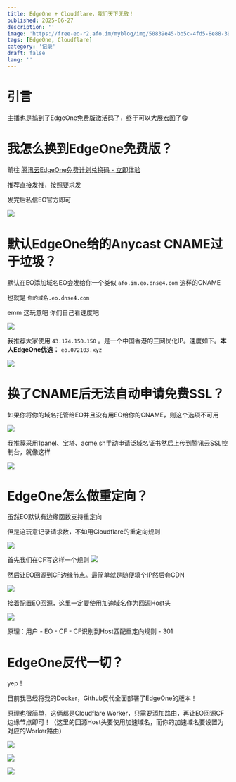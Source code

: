 ```yaml
---
title: EdgeOne + Cloudflare，我们天下无敌！
published: 2025-06-27
description: ''
image: 'https://free-eo-r2.afo.im/myblog/img/50839e45-bb5c-4fd5-8e88-3959295fb9bb.webp'
tags: [EdgeOne, Cloudflare]
category: '记录'
draft: false 
lang: ''
---
```


# 引言

主播也是搞到了EdgeOne免费版激活码了，终于可以大展宏图了😋

# 我怎么换到EdgeOne免费版？

前往 [腾讯云EdgeOne免费计划兑换码 - 立即体验](https://edgeone.ai/zh/redemption)

推荐直接发推，按照要求发

发完后私信EO官方即可

![](https://free-eo-r2.afo.im/myblog/img/9ccbf7c1-6006-45f6-a9f4-e1979df8b12b.webp)

# 默认EdgeOne给的Anycast CNAME过于垃圾？

默认在EO添加域名EO会发给你一个类似 `afo.im.eo.dnse4.com` 这样的CNAME

也就是 `你的域名.eo.dnse4.com` 

emm 这玩意吧 你们自己看速度吧

![](https://free-eo-r2.afo.im/myblog/img/33a0b34f-d36f-4214-bcf3-616f9b174630.webp)

我推荐大家使用 `43.174.150.150` 。是一个中国香港的三网优化IP。速度如下。**本人EdgeOne优选：** `eo.072103.xyz`

![](https://free-eo-r2.afo.im/myblog/img/ab4cfd6f-ef23-4670-8577-02850f372124.webp)

# 换了CNAME后无法自动申请免费SSL？

如果你将你的域名托管给EO并且没有用EO给你的CNAME，则这个选项不可用

![](https://free-eo-r2.afo.im/myblog/img/d81050d7-5d58-4b80-92d9-bf1e07285544.webp)

我推荐采用1panel、宝塔、acme.sh手动申请泛域名证书然后上传到腾讯云SSL控制台，就像这样

![](https://free-eo-r2.afo.im/myblog/img/59cf2a66-2717-4291-b027-6cd2f270ece4.webp)

# EdgeOne怎么做重定向？

虽然EO默认有边缘函数支持重定向

但是这玩意记录请求数，不如用Cloudflare的重定向规则

![](https://free-eo-r2.afo.im/myblog/img/2853531b-a57f-4b20-a8ec-98c0ca433604.webp)

首先我们在CF写这样一个规则
![](https://free-eo-r2.afo.im/myblog/img/ac9afee9-a368-4e10-a2a9-045e8672d636.webp)

然后让EO回源到CF边缘节点。最简单就是随便填个IP然后套CDN

![](https://free-eo-r2.afo.im/myblog/img/08445fb0-892a-4793-a359-6cfc3194dbce.webp)

接着配置EO回源，这里一定要使用加速域名作为回源Host头

![](https://free-eo-r2.afo.im/myblog/img/4911f0ca-86a0-42d3-90cf-ad2434f782ae.webp)

原理：用户 - EO - CF - CF识别到Host匹配重定向规则 - 301

# EdgeOne反代一切？

yep！

目前我已经将我的Docker，Github反代全面部署了EdgeOne的版本！

原理也很简单，这俩都是Cloudflare Worker，只需要添加路由，再让EO回源CF 边缘节点即可！（这里的回源Host头要使用加速域名，而你的加速域名要设置为对应的Worker路由）

![](https://free-eo-r2.afo.im/myblog/img/19a39c25-7dfc-4817-8fd0-379e7f6dd6c2.webp)

![](https://free-eo-r2.afo.im/myblog/img/8e580f70-d291-4755-b52e-319ba3b9618f.webp)

![](https://free-eo-r2.afo.im/myblog/img/483f87e6-4a78-4c88-a889-04b63363cf04.webp)
